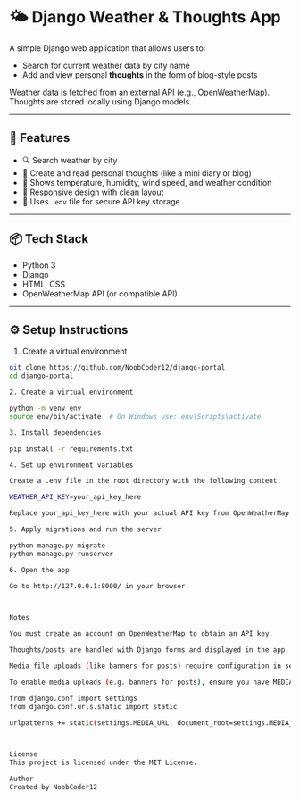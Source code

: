 # 🌤️ Django Weather & Thoughts App

A simple Django web application that allows users to:

- Search for current weather data by city name  
- Add and view personal **thoughts** in the form of blog-style posts  

Weather data is fetched from an external API (e.g., OpenWeatherMap). Thoughts are stored locally using Django models.

---

## 🚀 Features

- 🔍 Search weather by city
- 🧠 Create and read personal thoughts (like a mini diary or blog)
- 📍 Shows temperature, humidity, wind speed, and weather condition
- 🧾 Responsive design with clean layout
- 🔐 Uses `.env` file for secure API key storage

---

## 📦 Tech Stack

- Python 3
- Django
- HTML, CSS
- OpenWeatherMap API (or compatible API)

---

## ⚙️ Setup Instructions

1. Create a virtual environment

```bash
git clone https://github.com/NoobCoder12/django-portal
cd django-portal

2. Create a virtual environment

python -m venv env
source env/bin/activate  # On Windows use: env\Scripts\activate

3. Install dependencies

pip install -r requirements.txt

4. Set up environment variables

Create a .env file in the root directory with the following content:

WEATHER_API_KEY=your_api_key_here

Replace your_api_key_here with your actual API key from OpenWeatherMap.

5. Apply migrations and run the server

python manage.py migrate
python manage.py runserver

6. Open the app

Go to http://127.0.0.1:8000/ in your browser.



Notes

You must create an account on OpenWeatherMap to obtain an API key.

Thoughts/posts are handled with Django forms and displayed in the app.

Media file uploads (like banners for posts) require configuration in settings.py.

To enable media uploads (e.g. banners for posts), ensure you have MEDIA_URL and MEDIA_ROOT configured in settings.py, and add urlpatterns in urls.py during development:

from django.conf import settings
from django.conf.urls.static import static

urlpatterns += static(settings.MEDIA_URL, document_root=settings.MEDIA_ROOT)



License
This project is licensed under the MIT License.

Author
Created by NoobCoder12